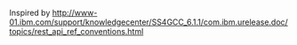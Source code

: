 Inspired by http://www-01.ibm.com/support/knowledgecenter/SS4GCC_6.1.1/com.ibm.urelease.doc/topics/rest_api_ref_conventions.html

